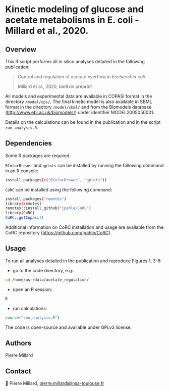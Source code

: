 # Kinetic modeling of glucose and acetate metabolisms in E. coli - Millard et al., 2020.

## Overview

This R script performs all in silico analyses detailed in the following publication:

> Control and regulation of acetate overflow in *Escherichia coli*
> 
> Millard et al., 2020, bioRxiv preprint

All models and experimental data are available in COPASI format in the directory `/model/cps/`. The final kinetic model is also available in SBML format in the 
directory `/model/sbml/` and from the Biomodels database (http://www.ebi.ac.uk/biomodels/) under identifier MODEL2005050001.

Details on the calculations can be found in the publication and in the script `run_analysis.R`.

## Dependencies

Some R packages are required.

`RColorBrewer` and `gplots` can be installed
by running the following command in an R console:

```bash
install.packages(c("RColorBrewer", "gplots"))
```

`CoRC` can be installed
using the following command:

```bash
install.packages("remotes")
library(remotes)
remotes::install_github("jpahle/CoRC")
library(CoRC)
CoRC::getCopasi()
```

Additional information on CoRC installation and usage are available from the CoRC repository (https://github.com/jpahle/CoRC).

## Usage

To run all analyses detailed in the publication and reproduce Figures 1, 3-6:

- go to the code directory, e.g.:

```bash
cd /home/usr/data/acetate_regulation/
```

- open an R session:

```bash
R
```

- run calculations:

```bash
source("run_analysis.R")
```

The code is open-source and available under GPLv3 license.

## Authors
Pierre Millard

## Contact
:email: Pierre Millard, pierre.millard@insa-toulouse.fr
